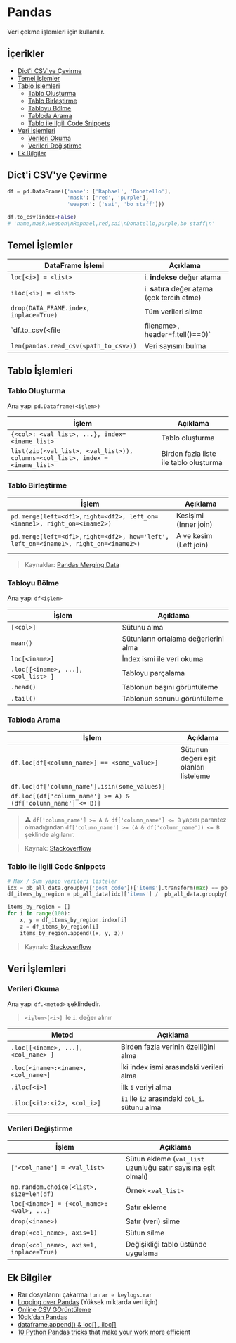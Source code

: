 # Pandas <!-- omit in toc -->

Veri çekme işlemleri için kullanılır.

## İçerikler <!-- omit in toc -->

- [Dict'i CSV'ye Çevirme](#Dicti-CSVye-%C3%87evirme)
- [Temel İşlemler](#Temel-%C4%B0%C5%9Flemler)
- [Tablo İşlemleri](#Tablo-%C4%B0%C5%9Flemleri)
  - [Tablo Oluşturma](#Tablo-Olu%C5%9Fturma)
  - [Tablo Birleştirme](#Tablo-Birle%C5%9Ftirme)
  - [Tabloyu Bölme](#Tabloyu-B%C3%B6lme)
  - [Tabloda Arama](#Tabloda-Arama)
  - [Tablo ile İlgili Code Snippets](#Tablo-ile-%C4%B0lgili-Code-Snippets)
- [Veri İşlemleri](#Veri-%C4%B0%C5%9Flemleri)
  - [Verileri Okuma](#Verileri-Okuma)
  - [Verileri Değiştirme](#Verileri-De%C4%9Fi%C5%9Ftirme)
- [Ek Bilgiler](#Ek-Bilgiler)

## Dict'i CSV'ye Çevirme

```python
df = pd.DataFrame({'name': ['Raphael', 'Donatello'],
                   'mask': ['red', 'purple'],
                   'weapon': ['sai', 'bo staff']})

df.to_csv(index=False)
# 'name,mask,weapon\nRaphael,red,sai\nDonatello,purple,bo staff\n'
```

## Temel İşlemler

| DataFrame İşlemi                                   | Açıklama                                         |
| -------------------------------------------------- | ------------------------------------------------ |
| `loc[<i>] = <list>`                                | i. **indekse** değer atama                       |
| `iloc[<i>] = <list>`                               | i. **satıra** değer atama (çok tercih etme)      |
| `drop(DATA_FRAME.index, inplace=True)`             | Tüm verileri silme                               |
| `df.to_csv(<file | filename>, header=f.tell()==0)` | CSV'ye ekleme (`tell` dosyanın başı ise 0 verir) |
| `len(pandas.read_csv(<path_to_csv>))`              | Veri sayısını bulma                              |

## Tablo İşlemleri

### Tablo Oluşturma

Ana yapı `pd.Dataframe(<işlem>)`

| İşlem                                                                         | Açıklama                               |
| ----------------------------------------------------------------------------- | -------------------------------------- |
| `{<col>: <val_list>, ...}, index=<iname_list>`                                | Tablo oluşturma                        |
| `list(zip(<val_list>, <val_list>)), columns=<col_list>, index = <iname_list>` | Birden fazla liste ile tablo oluşturma |

### Tablo Birleştirme

| İşlem                                                                               | Açıklama               |
| ----------------------------------------------------------------------------------- | ---------------------- |
| `pd.merge(left=<df1>,right=<df2>, left_on=<iname1>, right_on=<iname2>)`             | Kesişimi (Inner join)  |
| `pd.merge(left=<df1>,right=<df2>, how='left', left_on=<iname1>, right_on=<iname2>)` | A ve kesim (Left join) |
|                                                                                     |

> Kaynaklar: [Pandas Merging Data](https://datacarpentry.org/python-ecology-lesson/05-merging-data/index.html)

### Tabloyu Bölme

Ana yapı `df<işlem>`

| İşlem                               | Açıklama                             |
| ----------------------------------- | ------------------------------------ |
| `[<col>]`                           | Sütunu alma                          |
| `mean()`                            | Sütunların ortalama değerlerini alma |
| `loc[<iname>]`                      | İndex ismi ile veri okuma            |
| `.loc[[<iname>, ...], <col_list> ]` | Tabloyu parçalama                    |
| `.head()`                           | Tablonun başını görüntüleme          |
| `.tail()`                           | Tablonun sonunu görüntüleme          |

### Tabloda Arama

| İşlem                                                         | Açıklama                               |
| ------------------------------------------------------------- | -------------------------------------- |
| `df.loc[df[<column_name>] == <some_value>]`                   | Sütunun değeri eşit olanları listeleme |
| `df.loc[df['column_name'].isin(some_values)]`                 |
| `df.loc[(df['column_name'] >= A) & (df['column_name'] <= B)]` |

> ⚠ `df['column_name'] >= A & df['column_name'] <= B` yapısı parantez olmadığından `df['column_name'] >= (A & df['column_name']) <= B` şeklinde algılanır.

> Kaynak: [Stackoverflow](https://stackoverflow.com/a/17071908/9770490)

### Tablo ile İlgili Code Snippets

<!-- TODO: Düzenlenecek -->

```py
# Max / Sum yapıp verileri listeler
idx = pb_all_data.groupby(['post_code'])['items'].transform(max) == pb_all_data['items']
df_items_by_region = pb_all_data[idx]['items'] /  pb_all_data.groupby('post_code').sum()['items']

items_by_region = []
for i in range(100):
    x, y = df_items_by_region.index[i]
    z = df_items_by_region[i]
    items_by_region.append((x, y, z))
```

> Kaynak: [Stackoverflow](https://stackoverflow.com/a/15705958/9770490)

## Veri İşlemleri

### Verileri Okuma

Ana yapı `df.<metod>` şeklindedir.

> `<işlem>[<i>]` ile `i`. değer alınır

| Metod                               | Açıklama                                      |
| ----------------------------------- | --------------------------------------------- |
| `.loc[[<iname>, ...], <col_name> ]` | Birden fazla verinin özelliğini alma          |
| `.loc[<iname>:<iname>, <col_name>]` | İki index ismi arasındaki verileri alma       |
| `.iloc[<i>]`                        | İlk `i` veriyi alma                           |
| `.iloc[<i1>:<i2>, <col_i>]`         | `i1` ile `i2` arasındaki `col_i`. sütunu alma |

### Verileri Değiştirme

| İşlem                                     | Açıklama                                                      |
| ----------------------------------------- | ------------------------------------------------------------- |
| `['<col_name'] = <val_list>`              | Sütun ekleme (`val_list` uzunluğu satır sayısına eşit olmalı) |
| `np.random.choice(<list>, size=len(df)`   | Örnek `<val_list>`                                            | s |
| `loc[<iname>] = {<col_name>: <val>, ...}` | Satır ekleme                                                  |
| `drop(<iname>)`                           | Satır (veri) silme                                            |
| `drop(<col_name>, axis=1)`                | Sütun silme                                                   |
| `drop(<col_name>, axis=1, inplace=True)`  | Değişikliği tablo üstünde uygulama                            |

## Ek Bilgiler

- Rar dosyalarını çakarma `!unrar e keylogs.rar`
- [Looping over Pandas](https://www.polymorphe.org/index.php/looping-over-pandas-data-mkd) (Yüksek miktarda veri için)
- [Online CSV GÖrüntüleme](http://www.convertcsv.com/csv-viewer-editor.htm)
- [10dk'dan Pandas](https://pandas.pydata.org/pandas-docs/stable/getting_started/10min.html)
- [dataframe.append() & loc[] , iloc[]](https://thispointer.com/python-pandas-how-to-add-rows-in-a-dataframe-using-dataframe-append-loc-iloc/)
- [10 Python Pandas tricks that make your work more efficient](https://towardsdatascience.com/10-python-pandas-tricks-that-make-your-work-more-efficient-2e8e483808ba)

